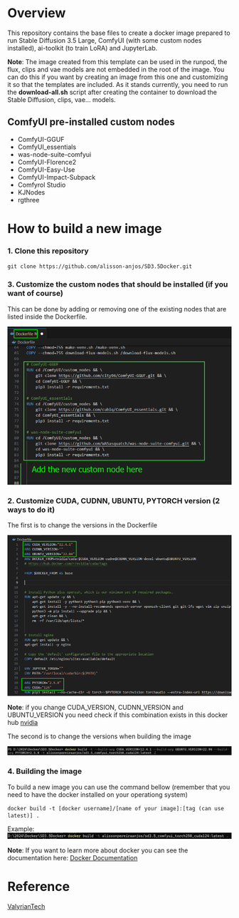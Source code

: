 # Overview

This repository contains the base files to create a docker image prepared to run Stable Diffusion 3.5 Large, ComfyUI (with some custom nodes installed), ai-toolkit (to train LoRA) and JupyterLab.

**Note**: The image created from this template can be used in the runpod, the flux, clips and vae models are not embedded in the root of the image. You can do this if you want by creating an image from this one and customizing it so that the templates are included. As it stands currently, you need to run the **download-all.sh** script after creating the container to download the Stable Diffusion, clips, vae... models.

## ComfyUI pre-installed custom nodes

- ComfyUI-GGUF
- ComfyUI_essentials
- was-node-suite-comfyui
- ComfyUI-Florence2
- ComfyUI-Easy-Use
- ComfyUI-Impact-Subpack
- Comfyrol Studio
- KJNodes
- rgthree

# How to build a new image

### 1. Clone this repository
```
git clone https://github.com/alisson-anjos/SD3.5Docker.git
```
### 3. Customize the custom nodes that should be installed (if you want of course)

This can be done by adding or removing one of the existing nodes that are listed inside the Dockerfile.

![alt text](images/image.png)

### 2. Customize CUDA, CUDNN, UBUNTU, PYTORCH version (2 ways to do it)

The first is to change the versions in the Dockerfile

![alt text](images/image-1.png)

**Note**: if you change CUDA_VERSION, CUDNN_VERSION and UBUNTU_VERSION you need check if this combination exists in this docker hub [nvidia](https://hub.docker.com/r/nvidia/cuda/tags)

The second is to change the versions when building the image

![alt text](images/image-2.png)

### 4. Building the image

To build a new image you can use the command bellow (remember that you need to have the docker installed on your operationg system)

```
docker build -t [docker username]/[name of your image]:[tag (can use latest)] .
```

Example: 
![alt text](images/image-3.png)

**Note**: If you want to learn more about docker you can see the documentation here: [Docker Documentation](https://docs.docker.com/reference/cli/docker/)


# Reference

[ValyrianTech](https://github.com/ValyrianTech/ComfyUI_with_Flux)

